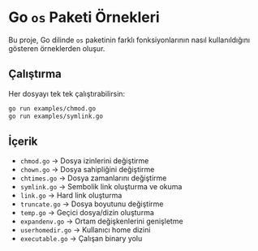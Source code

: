 # Go `os` Paketi Örnekleri

Bu proje, Go dilinde `os` paketinin farklı fonksiyonlarının nasıl kullanıldığını gösteren örneklerden oluşur.

## Çalıştırma

Her dosyayı tek tek çalıştırabilirsin:

```bash
go run examples/chmod.go
go run examples/symlink.go
```

## İçerik

- `chmod.go` → Dosya izinlerini değiştirme
- `chown.go` → Dosya sahipliğini değiştirme
- `chtimes.go` → Dosya zamanlarını değiştirme
- `symlink.go` → Sembolik link oluşturma ve okuma
- `link.go` → Hard link oluşturma
- `truncate.go` → Dosya boyutunu değiştirme
- `temp.go` → Geçici dosya/dizin oluşturma
- `expandenv.go` → Ortam değişkenlerini genişletme
- `userhomedir.go` → Kullanıcı home dizini
- `executable.go` → Çalışan binary yolu
